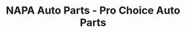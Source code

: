 ---
title: "NAPA Auto Parts - Pro Choice Auto Parts"
url: /schuylkill-haven/napa-auto-parts-pro-choice-auto-parts/
shop: car parts
---